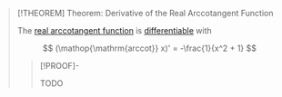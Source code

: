 >[!THEOREM] Theorem: Derivative of the Real Arccotangent Function
>
>The [real arccotangent function](Real%20Arccotangent%20Function.md) is [differentiable](../../../../Differentiation/Differentiability%20of%20Real%20Functions.md) with
>
>$$
>(\mathop{\mathrm{arccot}} x)' = -\frac{1}{x^2 + 1}
>$$
>
>>[!PROOF]-
>>
>>TODO
>>
>